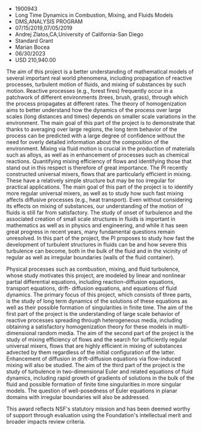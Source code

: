 
* 1900943
* Long Time Dynamics in Combustion, Mixing, and Fluids Models
* DMS,ANALYSIS PROGRAM
* 07/15/2019,07/05/2019
* Andrej Zlatos,CA,University of California-San Diego
* Standard Grant
* Marian Bocea
* 06/30/2023
* USD 210,940.00

The aim of this project is a better understanding of mathematical models of
several important real world phenomena, including propagation of reactive
processes, turbulent motion of fluids, and mixing of substances by such motion.
Reactive processes (e.g., forest fires) frequently occur in a patchwork of
different environments (trees, brush, grass), through which the process
propagates at different rates. The theory of homogenization aims to better
understand how the dynamics of the process over large scales (long distances and
times) depends on smaller scale variations in the environment. The main goal of
this part of the project is to demonstrate that thanks to averaging over large
regions, the long term behavior of the process can be predicted with a large
degree of confidence without the need for overly detailed information about the
composition of the environment. Mixing via fluid motion is crucial in the
production of materials such as alloys, as well as in enhancement of processes
such as chemical reactions. Quantifying mixing efficiency of flows and
identifying those that stand out in this respect is therefore of great
importance. The PI recently constructed universal mixers, flows that are
particularly efficient in mixing. These have a relatively simple structure but
may be too irregular for practical applications. The main goal of this part of
the project is to identify more regular universal mixers, as well as to study
how such fast mixing affects diffusive processes (e.g., heat transport). Even
without considering its effects on mixing of substances, our understanding of
the motion of fluids is still far from satisfactory. The study of onset of
turbulence and the associated creation of small scale structures in fluids is
important in mathematics as well as in physics and engineering, and while it has
seen great progress in recent years, many fundamental questions remain
unresolved. In this part of the project, the PI proposes to study how fast the
development of turbulent structures in fluids can be and how severe this
turbulence can become, both in the bulk of the fluid and in the vicinity of
regular as well as irregular boundaries (walls of the fluid container).

Physical processes such as combustion, mixing, and fluid turbulence, whose study
motivates this project, are modeled by linear and nonlinear partial differential
equations, including reaction-diffusion equations, transport equations, drift-
diffusion equations, and equations of fluid dynamics. The primary focus of this
project, which consists of three parts, is the study of long term dynamics of
the solutions of these equations as well as their possible formation of
singularities in finite time. The aim of the first part of the project is the
understanding of large scale behavior of reactive processes spreading through
heterogeneous media, including obtaining a satisfactory homogenization theory
for these models in multi-dimensional random media. The aim of the second part
of the project is the study of mixing efficiency of flows and the search for
sufficiently regular universal mixers, flows that are highly efficient in mixing
of substances advected by them regardless of the initial configuration of the
latter. Enhancement of diffusion in drift-diffusion equations via flow-induced
mixing will also be studied. The aim of the third part of the project is the
study of turbulence in two-dimensional Euler and related equations of fluid
dynamics, including rapid growth of gradients of solutions in the bulk of the
fluid and possible formation of finite time singularities in more singular
models. The question of well-posedness of Euler equations in planar domains with
irregular boundaries will also be addressed.

This award reflects NSF's statutory mission and has been deemed worthy of
support through evaluation using the Foundation's intellectual merit and broader
impacts review criteria.
